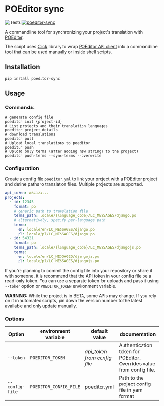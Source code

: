 # POEditor sync
![Tests](https://github.com/mick88/poeditor-sync/actions/workflows/python-test.yml/badge.svg?branch=master)
[![poeditor-sync](https://badge.fury.io/py/poeditor-sync.svg)](https://badge.fury.io/py/poeditor-sync)

A commandline tool for synchronizing your project's translation with [POEditor](https://poeditor.com/).

The script uses [Click](https://pypi.org/project/click/) library to wrap [POEditor API client](https://pypi.org/project/poeditor/) into a commandline tool that can be used manually or inside shell scripts.

## Installation
```shell
pip install poeditor-sync
```

## Usage
### Commands:
```shell
# generate config file
poeditor init {project-id}
# List projects and their translation languages
poeditor project-details
# download translations
poeditor pull
# Upload local translations to poeditor
poeditur push
# Upload only terms (after adding new strings to the project)
poeditor push-terms --sync-terms --overwrite
```

### Configuration
Create a config file `poeditor.yml` to link your project with a POEditor project and define paths to translation files. Multiple projects are supported.
```yml
api_token: ABC123...
projects:
  - id: 12345
    format: po
    # generic path to translation file
    terms_path: locale/{language_code}/LC_MESSAGES/django.po
    # alternatively, specify per-language path
    terms:
      en: locale/en/LC_MESSAGES/django.po
      pl: locale/pl/LC_MESSAGES/django.po
  - id: 54321
    format: po
    terms_path: locale/{language_code}/LC_MESSAGES/djangojs.po
    terms:
      en: locale/en/LC_MESSAGES/djangojs.po
      pl: locale/pl/LC_MESSAGES/djangojs.po

```
If you're planning to commit the config file into your repository or share it with someone, it is recommend that the API token in your config file be a read-only token. 
You can use a separate token for uploads and pass it using `--token` option or `POEDITOR_TOKEN` environment variable.

**WARNING:** While the project is in BETA, some APIs may change. If you rely on it in automated scripts, pin down the version number to the latest available and only update manually. 

### Options

| Option          | environment variable   | default value                 | documentation |
|-----------------|------------------------|-------------------------------|---------------|
| `--token`       | `POEDITOR_TOKEN`       | _api_token from config file_  | Authentication token for POEditor. Overrides value from config file.
| `--config-file` | `POEDITOR_CONFIG_FILE` | poeditor.yml                  | Path to the project config file in yaml format
